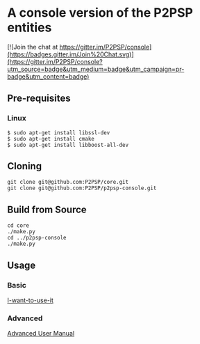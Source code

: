 # A console version of the P2PSP entities #

[![Join the chat at https://gitter.im/P2PSP/console](https://badges.gitter.im/Join%20Chat.svg)](https://gitter.im/P2PSP/console?utm_source=badge&utm_medium=badge&utm_campaign=pr-badge&utm_content=badge)

## Pre-requisites

### Linux 
```
$ sudo apt-get install libssl-dev
$ sudo apt-get install cmake
$ sudo apt-get install libboost-all-dev
```

## Cloning
```
git clone git@github.com:P2PSP/core.git
git clone git@github.com:P2PSP/p2psp-console.git
```

## Build from Source

```
cd core
./make.py
cd ../p2psp-console
./make.py
```

## Usage

### Basic
[I-want-to-use-it](https://github.com/P2PSP/I-want-to-use-it)

### Advanced
[Advanced User Manual](https://github.com/P2PSP/I-want-to-use-it/tree/master/advanced-user-manual)



